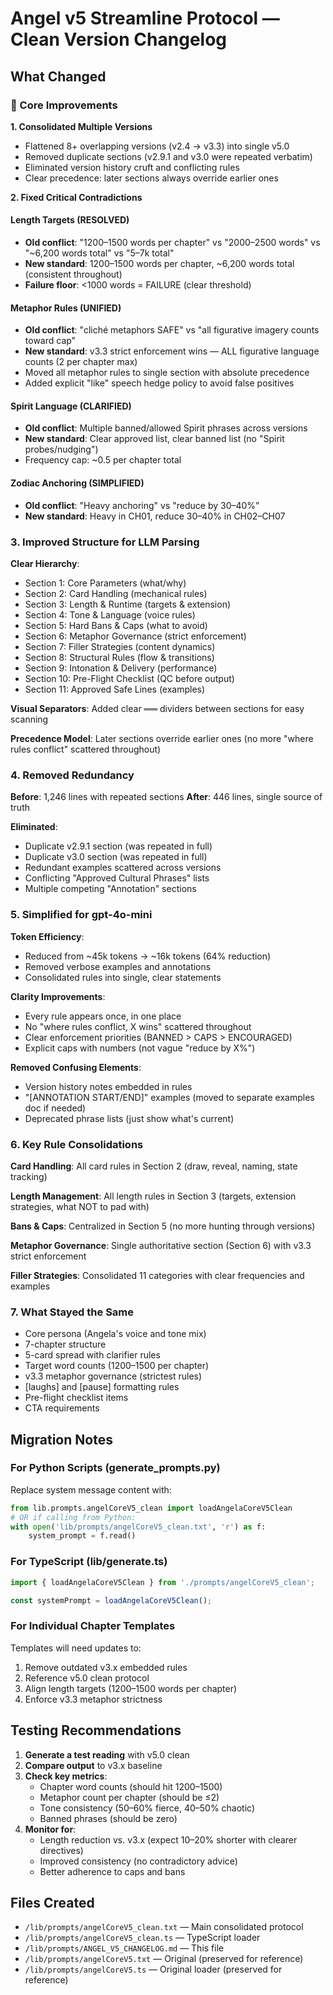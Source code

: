 # Angel v5 Streamline Protocol — Clean Version Changelog

## What Changed

### 🎯 Core Improvements

**1. Consolidated Multiple Versions**
- Flattened 8+ overlapping versions (v2.4 → v3.3) into single v5.0
- Removed duplicate sections (v2.9.1 and v3.0 were repeated verbatim)
- Eliminated version history cruft and conflicting rules
- Clear precedence: later sections always override earlier ones

**2. Fixed Critical Contradictions**

#### Length Targets (RESOLVED)
- **Old conflict**: "1200–1500 words per chapter" vs "2000–2500 words" vs "~6,200 words total" vs "5–7k total"
- **New standard**: 1200–1500 words per chapter, ~6,200 words total (consistent throughout)
- **Failure floor**: <1000 words = FAILURE (clear threshold)

#### Metaphor Rules (UNIFIED)
- **Old conflict**: "cliché metaphors SAFE" vs "all figurative imagery counts toward cap"
- **New standard**: v3.3 strict enforcement wins — ALL figurative language counts (2 per chapter max)
- Moved all metaphor rules to single section with absolute precedence
- Added explicit "like" speech hedge policy to avoid false positives

#### Spirit Language (CLARIFIED)
- **Old conflict**: Multiple banned/allowed Spirit phrases across versions
- **New standard**: Clear approved list, clear banned list (no "Spirit probes/nudging")
- Frequency cap: ~0.5 per chapter total

#### Zodiac Anchoring (SIMPLIFIED)
- **Old conflict**: "Heavy anchoring" vs "reduce by 30–40%"
- **New standard**: Heavy in CH01, reduce 30–40% in CH02–CH07

### 3. Improved Structure for LLM Parsing

**Clear Hierarchy**:
- Section 1: Core Parameters (what/why)
- Section 2: Card Handling (mechanical rules)
- Section 3: Length & Runtime (targets & extension)
- Section 4: Tone & Language (voice rules)
- Section 5: Hard Bans & Caps (what to avoid)
- Section 6: Metaphor Governance (strict enforcement)
- Section 7: Filler Strategies (content dynamics)
- Section 8: Structural Rules (flow & transitions)
- Section 9: Intonation & Delivery (performance)
- Section 10: Pre-Flight Checklist (QC before output)
- Section 11: Approved Safe Lines (examples)

**Visual Separators**: Added clear `═══` dividers between sections for easy scanning

**Precedence Model**: Later sections override earlier ones (no more "where rules conflict" scattered throughout)

### 4. Removed Redundancy

**Before**: 1,246 lines with repeated sections
**After**: 446 lines, single source of truth

**Eliminated**:
- Duplicate v2.9.1 section (was repeated in full)
- Duplicate v3.0 section (was repeated in full)
- Redundant examples scattered across versions
- Conflicting "Approved Cultural Phrases" lists
- Multiple competing "Annotation" sections

### 5. Simplified for gpt-4o-mini

**Token Efficiency**:
- Reduced from ~45k tokens → ~16k tokens (64% reduction)
- Removed verbose examples and annotations
- Consolidated rules into single, clear statements

**Clarity Improvements**:
- Every rule appears once, in one place
- No "where rules conflict, X wins" scattered throughout
- Clear enforcement priorities (BANNED > CAPS > ENCOURAGED)
- Explicit caps with numbers (not vague "reduce by X%")

**Removed Confusing Elements**:
- Version history notes embedded in rules
- "[ANNOTATION START/END]" examples (moved to separate examples doc if needed)
- Deprecated phrase lists (just show what's current)

### 6. Key Rule Consolidations

**Card Handling**: All card rules in Section 2 (draw, reveal, naming, state tracking)

**Length Management**: All length rules in Section 3 (targets, extension strategies, what NOT to pad with)

**Bans & Caps**: Centralized in Section 5 (no more hunting through versions)

**Metaphor Governance**: Single authoritative section (Section 6) with v3.3 strict enforcement

**Filler Strategies**: Consolidated 11 categories with clear frequencies and examples

### 7. What Stayed the Same

- Core persona (Angela's voice and tone mix)
- 7-chapter structure
- 5-card spread with clarifier rules
- Target word counts (1200–1500 per chapter)
- v3.3 metaphor governance (strictest rules)
- [laughs] and [pause] formatting rules
- Pre-flight checklist items
- CTA requirements

## Migration Notes

### For Python Scripts (generate_prompts.py)
Replace system message content with:
```python
from lib.prompts.angelCoreV5_clean import loadAngelaCoreV5Clean
# OR if calling from Python:
with open('lib/prompts/angelCoreV5_clean.txt', 'r') as f:
    system_prompt = f.read()
```

### For TypeScript (lib/generate.ts)
```typescript
import { loadAngelaCoreV5Clean } from './prompts/angelCoreV5_clean';

const systemPrompt = loadAngelaCoreV5Clean();
```

### For Individual Chapter Templates
Templates will need updates to:
1. Remove outdated v3.x embedded rules
2. Reference v5.0 clean protocol
3. Align length targets (1200–1500 words per chapter)
4. Enforce v3.3 metaphor strictness

## Testing Recommendations

1. **Generate a test reading** with v5.0 clean
2. **Compare output** to v3.x baseline
3. **Check key metrics**:
   - Chapter word counts (should hit 1200–1500)
   - Metaphor count per chapter (should be ≤2)
   - Tone consistency (50–60% fierce, 40–50% chaotic)
   - Banned phrases (should be zero)
4. **Monitor for**:
   - Length reduction vs. v3.x (expect 10–20% shorter with clearer directives)
   - Improved consistency (no contradictory advice)
   - Better adherence to caps and bans

## Files Created

- `/lib/prompts/angelCoreV5_clean.txt` — Main consolidated protocol
- `/lib/prompts/angelCoreV5_clean.ts` — TypeScript loader
- `/lib/prompts/ANGEL_V5_CHANGELOG.md` — This file
- `/lib/prompts/angelCoreV5.txt` — Original (preserved for reference)
- `/lib/prompts/angelCoreV5.ts` — Original loader (preserved for reference)

